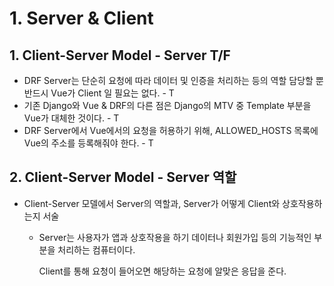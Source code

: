 # 1. Server & Client

## 1. Client-Server Model - Server T/F

- DRF Server는 단순히 요청에 따라 데이터 및 인증을 처리하는 등의 역할 담당할 뿐 반드시 Vue가 Client 일 필요는 없다. - T
- 기존 Django와 Vue & DRF의 다른 점은 Django의 MTV 중 Template 부분을 Vue가 대체한 것이다. - T
- DRF Server에서 Vue에서의 요청을 허용하기 위해, ALLOWED_HOSTS 목록에 Vue의 주소를 등록해줘야 한다. - T



## 2. Client-Server Model - Server 역할

- Client-Server 모델에서 Server의 역할과, Server가 어떻게 Client와 상호작용하는지 서술

  - Server는 사용자가 앱과 상호작용을 하기 데이터나 회원가입 등의 기능적인 부분을 처리하는 컴퓨터이다.

    Client를 통해 요청이 들어오면 해당하는 요청에 알맞은 응답을 준다.
